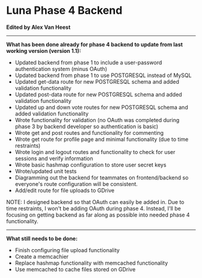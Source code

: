 # Luna Phase 4 Backend

**Edited by Alex Van Heest**

****

**What has been done already for phase 4 backend to update from last working version (version 1.1):**

* Updated backend from phase 1 to include a user-password authentication system (minus OAuth)
* Updated backend from phase 1 to use POSTGRESQL instead of MySQL
* Updated get-data route for new POSTGRESQL schema and added validation functionality
* Updated post-data route for new POSTGRESQL schema and added validation functionality
* Updated up and down vote routes for new POSTGRESQL schema and added validation functionality
* Wrote functionality for validation (no OAuth was completed during phase 3 by backend developer so authentication is basic)
* Wrote get and post routes and functionality for commenting
* Wrote get route for profile page and minimal functionality (due to time restraints)
* Wrote login and logout routes and functionality to check for user sessions and verify information
* Wrote basic hashmap configuration to store user secret keys
* Wrote/updated unit tests
* Diagramming out the backend for teammates on frontend/backend so everyone's route configuration will be consistent.
* Add/edit route for file uploads to GDrive

NOTE: I designed backend so that OAuth can easily be added in. Due to time restraints, I won't be adding OAuth during phase 4. Instead, I'll be focusing on getting backend as far along as possible into needed phase 4 functionality.

****

**What still needs to be done:**

* Finish configuring file upload functionality
* Create a memcachier
* Replace hashmap functionality with memcached functionality
* Use memcached to cache files stored on GDrive

